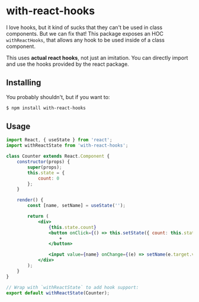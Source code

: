 # with-react-hooks

I love hooks, but it kind of sucks that they can't be used in class components. But we can fix that! This package exposes an HOC `withReactHooks`, that allows any hook to be used inside of a class component.

This uses **actual react hooks**, not just an imitation. You can directly import and use the hooks provided by the react package.

## Installing

You probably shouldn't, but if you want to:

```bash
$ npm install with-react-hooks
```

## Usage

```jsx
import React, { useState } from 'react';
import withReactState from 'with-react-hooks';

class Counter extends React.Component {
    constructor(props) {
        super(props);
        this.state = {
            count: 0
        };
    }

    render() {
        const [name, setName] = useState('');

        return (
            <div>
                {this.state.count}
                <button onClick={() => this.setState({ count: this.state.count + 1 })}>
                    +
                </button>

                <input value={name} onChange={(e) => setName(e.target.value)} />
            </div>
        );
    }
}

// Wrap with `withReactState` to add hook support:
export default withReactState(Counter);
```
